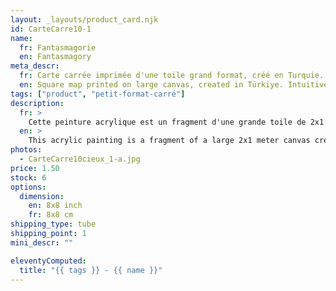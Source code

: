 ```yaml
---
layout: _layouts/product_card.njk
id: CarteCarre10-1
name: 
  fr: Fantasmagorie
  en: Fantasmagory
meta_descr:
  fr: Carte carrée imprimée d'une toile grand format, créé en Turquie. Peinture intuitive de voyage 
  en: Square map printed on large canvas, created in Türkiye. Intuitive travel painting
tags: ["product", "petit-format-carré"]
description: 
  fr: > 
    Cette peinture acrylique est un fragment d'une grande toile de 2x1 mètre créé en Turquie chez un ami, sous une impulsion spontanée de peindre. J'ai donc pris en photo les meilleurs fragments pour en imprimer des cartes et ainsi partager ce souvenir de voyage.
  en: >
    This acrylic painting is a fragment of a large 2x1 meter canvas created in Turkey at a friend's house, under a spontaneous impulse to paint. So I took pictures of the best fragments to print cards and thus share this travel memory.
photos:
  - CarteCarre10cieux_1-a.jpg
price: 1.50
stock: 6
options:
  dimension:
    en: 8x8 inch
    fr: 8x8 cm
shipping_type: tube
shipping_point: 1    
mini_descr: ""

eleventyComputed:
  title: "{{ tags }} - {{ name }}"
---
```

